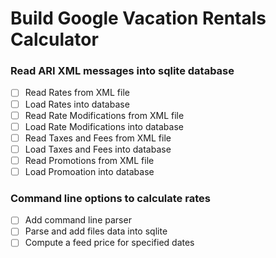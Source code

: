 # Build Google Vacation Rentals Calculator

### Read ARI XML messages into sqlite database
- [ ] Read Rates from XML file
- [ ] Load Rates into database
- [ ] Read Rate Modifications from XML file
- [ ] Load Rate Modifications into database
- [ ] Read Taxes and Fees from XML file
- [ ] Load Taxes and Fees into database
- [ ] Read Promotions from XML file
- [ ] Load Promoation into database

### Command line options to calculate rates
- [ ] Add command line parser
- [ ] Parse and add files data into sqlite
- [ ] Compute a feed price for specified dates

